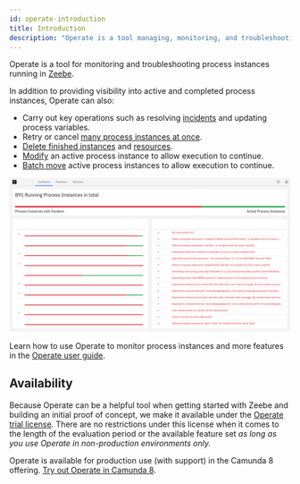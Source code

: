 ```yaml
---
id: operate-introduction
title: Introduction
description: "Operate is a tool managing, monitoring, and troubleshooting your processes."
---
```


Operate is a tool for monitoring and troubleshooting process instances running in [Zeebe](/components/zeebe/zeebe-overview.md).

In addition to providing visibility into active and completed process instances, Operate can also:

- Carry out key operations such as resolving [incidents](./userguide/resolve-incidents-update-variables.md) and updating process variables.
- Retry or cancel [many process instances at once](/components/operate/userguide/selections-operations.md).
- [Delete finished instances](/components/operate/userguide/delete-finished-instances.md) and [resources](/components/operate/userguide/delete-resources.md).
- [Modify](/components/operate/userguide/process-instance-modification.md) an active process instance to allow execution to continue.
- [Batch move](/components/operate/userguide/process-instance-batch-modification.md) active process instances to allow execution to continue.

![operate-introduction](../../images/operate/operate-introduction.png)

Learn how to use Operate to monitor process instances and more features in the [Operate user guide](/components/operate/userguide/basic-operate-navigation.md).

## Availability

Because Operate can be a helpful tool when getting started with Zeebe and building an initial proof of concept, we make it available under the [Operate trial license](https://camunda.com/legal/terms/cloud-terms-and-conditions/general-terms-and-conditions-for-the-operate-trial-version/). There are no restrictions under this license when it comes to the length of the evaluation period or the available feature set _as long as you use Operate in non-production environments only._

Operate is available for production use (with support) in the Camunda 8 offering. [Try out Operate in Camunda 8](https://signup.camunda.com/accounts?utm_source=docs.camunda.io&utm_medium=referral&utm_content=operate).
